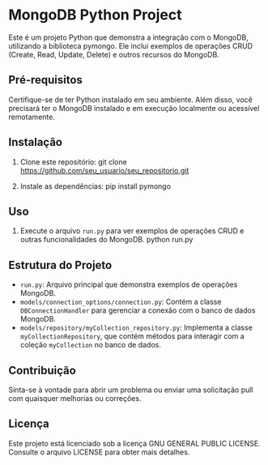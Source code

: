 # MongoDB Python Project

Este é um projeto Python que demonstra a integração com o MongoDB, utilizando a biblioteca pymongo. Ele inclui exemplos de operações CRUD (Create, Read, Update, Delete) e outros recursos do MongoDB.

## Pré-requisitos

Certifique-se de ter Python instalado em seu ambiente. Além disso, você precisará ter o MongoDB instalado e em execução localmente ou acessível remotamente.

## Instalação

1. Clone este repositório:
git clone https://github.com/seu_usuario/seu_repositorio.git

2. Instale as dependências:
pip install pymongo

## Uso

1. Execute o arquivo `run.py` para ver exemplos de operações CRUD e outras funcionalidades do MongoDB.
python run.py

## Estrutura do Projeto

- `run.py`: Arquivo principal que demonstra exemplos de operações MongoDB.
- `models/connection_options/connection.py`: Contém a classe `DBConnectionHandler` para gerenciar a conexão com o banco de dados MongoDB.
- `models/repository/myCollection_repository.py`: Implementa a classe `myCollectionRepository`, que contém métodos para interagir com a coleção `myCollection` no banco de dados.

## Contribuição

Sinta-se à vontade para abrir um problema ou enviar uma solicitação pull com quaisquer melhorias ou correções.

## Licença

Este projeto está licenciado sob a licença GNU GENERAL PUBLIC LICENSE. Consulte o arquivo LICENSE para obter mais detalhes.
